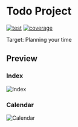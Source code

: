# Todo Project

[![test](https://github.com/sbx0/todo/actions/workflows/build.yml/badge.svg)](https://github.com/sbx0/todo/actions/workflows/build.yml)
[![coverage](https://img.shields.io/badge/coverage-56%25-red.svg)](https://todo-code-coverage.sbx0.cn/)

Target: Planning your time

## Preview

### Index

![Index](https://s2.loli.net/2023/04/27/N8OtDfQFzdc4Hnm.png)

### Calendar

![Calendar](https://s2.loli.net/2023/04/27/C7GOzAodx5fkBgV.png)
